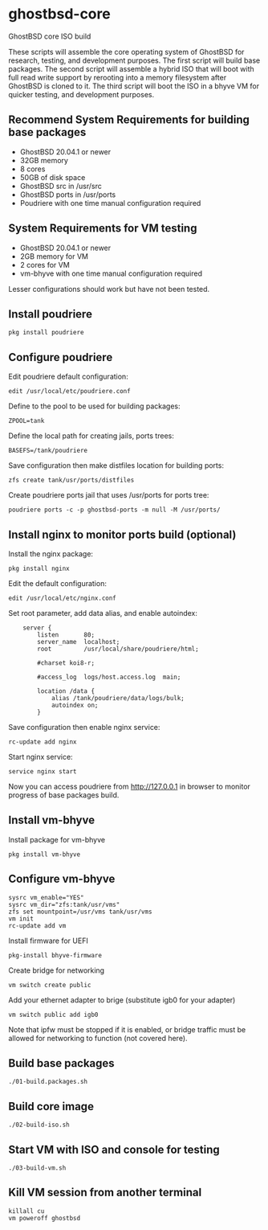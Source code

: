 # ghostbsd-core
GhostBSD core ISO build

These scripts will assemble the core operating system of GhostBSD for research, testing, and development purposes.  The first script will build base packages.  The second script will assemble a hybrid ISO that will boot with full read write support by rerooting into a memory filesystem after GhostBSD is cloned to it.  The third script will boot the ISO in a bhyve VM for quicker testing, and development purposes.  

## Recommend System Requirements for building base packages

* GhostBSD 20.04.1 or newer
* 32GB memory
* 8 cores
* 50GB of disk space
* GhostBSD src in /usr/src
* GhostBSD ports in /usr/ports
* Poudriere with one time manual configuration required

## System Requirements for VM testing

* GhostBSD 20.04.1 or newer
* 2GB memory for VM
* 2 cores for VM
* vm-bhyve with one time manual configuration required

Lesser configurations should work but have not been tested.

## Install poudriere

```
pkg install poudriere
```

## Configure poudriere

Edit poudriere default configuration:

```
edit /usr/local/etc/poudriere.conf
```

Define to the pool to be used for building packages:

```
ZPOOL=tank
```

Define the local path for creating jails, ports trees:

```
BASEFS=/tank/poudriere
```

Save configuration then make distfiles location for building ports:

```
zfs create tank/usr/ports/distfiles
```

Create poudriere ports jail that uses /usr/ports for ports tree:
```
poudriere ports -c -p ghostbsd-ports -m null -M /usr/ports/
```

## Install nginx to monitor ports build (optional)

Install the nginx package:

```
pkg install nginx
```

Edit the default configuration:

```
edit /usr/local/etc/nginx.conf
```

Set root parameter, add data alias, and enable autoindex:

```
    server {
        listen       80;
        server_name  localhost;
        root         /usr/local/share/poudriere/html;

        #charset koi8-r;

        #access_log  logs/host.access.log  main;

        location /data {
            alias /tank/poudriere/data/logs/bulk;
            autoindex on;
        }
```

Save configuration then enable nginx service:

```
rc-update add nginx
```

Start nginx service:

```
service nginx start
```

Now you can access poudriere from http://127.0.0.1 in browser to monitor progress of base packages build.

## Install vm-bhyve

Install package for vm-bhyve
```
pkg install vm-bhyve
```

## Configure vm-bhyve
```
sysrc vm_enable="YES"
sysrc vm_dir="zfs:tank/usr/vms"
zfs set mountpoint=/usr/vms tank/usr/vms
vm init
rc-update add vm
```

Install firmware for UEFI
```
pkg-install bhyve-firmware
```

Create bridge for networking
```
vm switch create public
```

Add your ethernet adapter to brige (substitute igb0 for your adapter)

```
vm switch public add igb0
```

Note that ipfw must be stopped if it is enabled, or bridge traffic must be allowed for networking to function (not covered here).  

## Build base packages
```
./01-build.packages.sh
```

## Build core image
```
./02-build-iso.sh
```

## Start VM with ISO and console for testing
```
./03-build-vm.sh
```

## Kill VM session from another terminal
```
killall cu
vm poweroff ghostbsd
```

